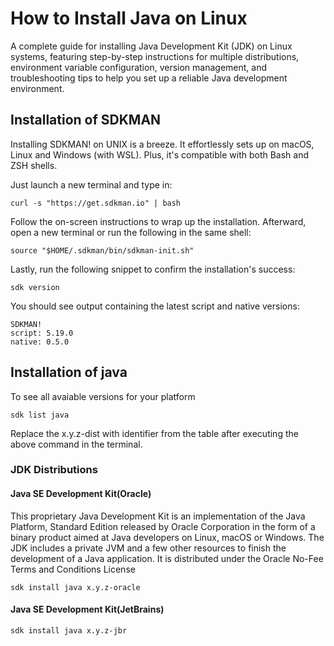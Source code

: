 # How to Install Java on Linux
A complete guide for installing Java Development Kit (JDK) on Linux systems, featuring step-by-step instructions for multiple distributions, environment variable configuration, version management, and troubleshooting tips to help you set up a reliable Java development environment.

## Installation of SDKMAN
Installing SDKMAN! on UNIX is a breeze. It effortlessly sets up on macOS, Linux and Windows (with WSL). Plus, it's compatible with both Bash and ZSH shells.

Just launch a new terminal and type in:

```
curl -s "https://get.sdkman.io" | bash
```

Follow the on-screen instructions to wrap up the installation. Afterward, open a new terminal or run the following in the same shell:

```
source "$HOME/.sdkman/bin/sdkman-init.sh"
```

Lastly, run the following snippet to confirm the installation's success:

```
sdk version
```

You should see output containing the latest script and native versions:

```
SDKMAN!
script: 5.19.0
native: 0.5.0
```

## Installation of java
To see all avaiable versions for your platform

```
sdk list java
```

Replace the x.y.z-dist with identifier from the table after executing the above command in the terminal.

### JDK Distributions
#### Java SE Development Kit(Oracle)
This proprietary Java Development Kit is an implementation of the Java Platform, Standard Edition released by Oracle Corporation in the form of a binary product aimed at Java developers on Linux, macOS or Windows. The JDK includes a private JVM and a few other resources to finish the development of a Java application. It is distributed under the Oracle No-Fee Terms and Conditions License

```
sdk install java x.y.z-oracle
```

#### Java SE Development Kit(JetBrains)

```
sdk install java x.y.z-jbr
```